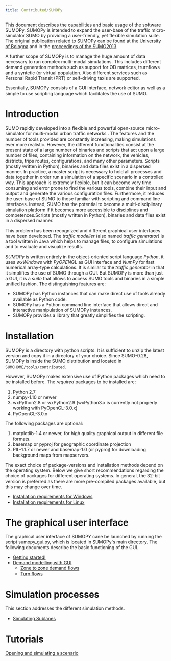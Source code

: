 ```yaml
---
title: Contributed/SUMOPy
---
```


This document describes the capabilities and basic usage of the software
SUMOPy. SUMOPy is intended to expand the user-base of the traffic
micro-simulator SUMO by providing a user-friendly, yet flexible
simulation suite. The original publication related to SUMOPy can be
found at the [University of Bologna](http://campus.unibo.it/200538/1/Research-A-Choudhry-657079-.pdf)
and in the [proceedings of the SUMO2013](http://sumo.dlr.de/2013/SUMO2013_15-17May%202013_Berlin-Adlershof.pdf).

A further scope of SUMOPy is to manage the huge amount of data necessary
to run complex multi-modal simulations. This includes different demand
generation methods such as support for OD matrices, trurnflows and a
syntetic (or virtual population. Also different services such as
Personal Rapid Transit (PRT) or self-driving taxis are supported.

Essentially, SUMOPy consists of a GUI interface, network editor as well
as a simple to use scripting language which facilitates the use of SUMO.

# Introduction

SUMO rapidly developed into a flexible and powerful open-source
micro-simulator for multi-modal urban traffic networks . The features
and the number of tools provided are constantly increasing, making
simulations ever more realistic. However, the different functionalities
consist at the present state of a large number of binaries and scripts
that act upon a large number of files, containing information on the
network, the vehicles, districts, trips routes, configurations, and many
other parameters. Scripts (mostly written in Python), binaries and data
files exist in a dispersed manner. In practice, a master script is
necessary to hold all processes and data together in order run a
simulation of a specific scenario in a controlled way. This approach is
extremely flexible, but it can become very time consuming and error
prone to find the various tools, combine their input and output and
generate the various configuration files. Furthermore, it reduces the
user-base of SUMO to those familiar with scripting and command line
interfaces. Instead, SUMO has the potential to become a
multi-disciplinary simulation platform if it becomes more accessible to
disciplines and competences.Scripts (mostly written in Python), binaries
and data files exist in a dispersed manner.

This problem has been recognized and different graphical user interfaces
have been developed. The *traffic modeller* (also named *traffic
generator*) is a tool written in Java which helps to manage files, to
configure simulations and to evaluate and visualize results.

*SUMOPy* is written entirely in the object-oriented script language
*Python*, it uses *wxWindows* with *PyOPENGL* as GUI interface and
*NumPy* for fast numerical array-type calculations. It is similar to the
*traffic generator* in that it simplifies the use of SUMO through a GUI.
But SUMOPy is more than just a GUI, it is a *suite* that allows to
access SUMO tools and binaries in a simple unified fashion. The
distinguishing features are:

- SUMOPy has Python instances that can make direct use of tools
  already available as Python code.
- SUMOPy has a Python command line interface that allows direct and
  interactive manipulation of SUMOPy instances.
- SUMOPy provides a library that greatly simplifies the scripting.

# Installation

SUMOPy is a directory with python scripts. It is sufficient to unzip the
latest version and copy it in a directory of your choice. Since
SUMO-0.28, SUMOPy is inside the SUMO distribution and located in
`SUMOHOME/tools/contributed`.

However, SUMOPy makes extensive use of Python packages which need to be
installed before. The *required* packages to be installed are:

1.  Python 2.7
2.  numpy-1.10 or newer
3.  wxPython2.8 or wxPython2.9 (wxPython3.x is currently not properly
    working with PyOpenGL-3.0.x)
4.  PyOpenGL-3.0.x

The following packages are optional:

1.  matplotlib-1.4 or newer, for high quality graphical output in
    different file formats.
2.  basemap or pyproj for geographic coordinate projection
3.  PIL-1.1.7 or newer and basemap-1.0 (or pyproj) for downloading
    background maps from mapservers.

The exact choice of package-versions and installation methods depend on
the operating system. Below we give short recommendations regarding the
choice of packages for different operating systems. In general, the
32-bit version is preferred as there are more pre-compiled packages
available, but this may change over time.

- [Installation requirements for Windows](../Contributed/SUMOPy/Installation/Windows.md)
- [Installation requirements for Linux](../Contributed/SUMOPy/Installation/Linux.md)

# The graphical user interface

The graphical user interface of SUMOPY cane be launched by running the
script sumopy_gui.py, which is located in SUMOPy's main directory. The
following documents describe the basic functioning of the GUI.

- [Getting started\!](../Contributed/SUMOPy/GUI/Getting_Started.md)
- [Demand modelling with GUI](../Contributed/SUMOPy/GUI/Demand_Modelling.md)
  - [Zone to zone demand flows](../Contributed/SUMOPy/Demand/Zone_To_Zone.md)
  - [Turn flows](../Contributed/SUMOPy/Demand/Turn_Flows.md)

# Simulation processes

This section addresses the different simulation methods.

- [Simulating Sublanes](../Contributed/SUMOPy/Simulation/Sublanes.md)

# Tutorials

[Opening and simulating a scenario](../Contributed/SUMOPy/Tutorials/Open_and_Simulate.md)